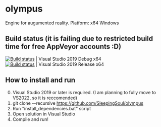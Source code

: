 # olympus
Engine for augumented reality.
Platform: x64 Windows

## Build status (it is failing due to restricted build time for free AppVeyor accounts :D)
[![Build status](https://ci.appveyor.com/api/projects/status/vfe7dx3e23hv36u3?svg=true)](https://ci.appveyor.com/project/SleepingSoul/olympus-9hnvw) | Visual Studio 2019 Debug x64\
[![Build status](https://ci.appveyor.com/api/projects/status/8g60bsb1gl7i1va5?svg=true)](https://ci.appveyor.com/project/SleepingSoul/olympus) | Visual Studio 2019 Release x64

## How to install and run
0) Visual Studio 2019 or later is required. (I am planning to fully move to VS2022, so it is reccomended)
1) git clone --recursive https://github.com/SleepingSoul/olympus
2) Run "install_dependencies.bat" script
3) Open solution in Visual Studio
4) Compile and run!
